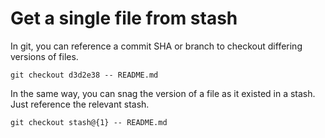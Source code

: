 # Get a single file from stash

In git, you can reference a commit SHA or branch to checkout differing versions of files.
```git
git checkout d3d2e38 -- README.md
```

In the same way, you can snag the version of a file as it existed in a stash. Just reference the relevant stash.
```git
git checkout stash@{1} -- README.md
```

